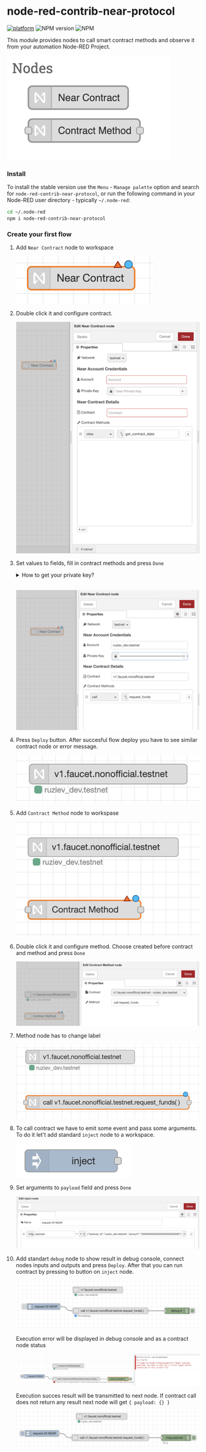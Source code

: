 # node-red-contrib-near-protocol

[![platform](https://img.shields.io/badge/platform-Node--RED-red)](https://nodered.org)
![NPM version](https://badge.fury.io/js/node-red-contrib-near-protocol.svg)
![NPM](https://img.shields.io/npm/l/node-red-contrib-near-protocol)

This module provides nodes to call smart contract methods and observe it from your automation Node-RED Project.

![](./assets/_pallets.png)

### Install

To install the stable version use the `Menu` - `Manage palette` option and search for `node-red-contrib-near-protocol`, or run the following command in your Node-RED user directory - typically `~/.node-red`:

```bash
cd ~/.node-red
npm i node-red-contrib-near-protocol
```

### Create your first flow

1. Add `Near Contract` node to workspace

   ![](./assets/1_0_add_Near_Contract_to_flow.png)

2. Double click it and configure contract.

   ![](./assets/1_1_configure_Near_Contract_start.png)

3. Set values to fields, fill in contract methods and press `Done`

      <details><summary>How to get your private key?</summary>
      <b>Near Wallet</b>
      <p>
      Open Browser DevTools go to tab <code>Application</code>, open <code>Local Storage</code> and find private key.
      </p>
      <img src="./assets/1_2_get_private_key_from_near_wallet.png">
      <b>Another wallet</b>
      <p>
      Go to <code>Settings</code> - <code>Backup Account</code> Choose export method <code>Private Key</code>
      </p></details><br/>

   ![](./assets/1_3_configure_Near_Contract_finish.png)

4. Press `Deploy` button. After succesful flow deploy you have to see similar contract node or error message.

   ![](./assets/1_4_configure_Near_Contract_deploy_result.png)

5. Add `Contract Method` node to workspase

   ![](./assets/2_0_add_Contract_Method_to_flow.png)

6. Double click it and configure method. Choose created before contract and method and press `Done`

   ![](./assets/2_1_configure_Contract_Method.png)

7. Method node has to change label

   ![](./assets/2_2_configure_Contract_Method_result.png)

8. To call contract we have to emit some event and pass some arguments. To do it let't add standard `inject` node to a workspace.

   ![](./assets/3_0_add_inject_node_to_flow.png)

9. Set arguments to `payload` field and press `Done`

   ![](./assets/3_1_configure_inject_node.png)

10. Add standart `debug` node to show result in debug console, connect nodes inputs and outputs and press `Deploy`. After that you can run contract by pressing to button on `inject` node.

    ![](./assets/_execution.png)

    Execution error will be displayed in debug console and as a contract node status

    ![](./assets/_execution_error.png)

    Execution succes result will be transmitted to next node. If contract call does not return any result next node will get `{ payload: {} }`
    ![](./assets/_completed.png)
